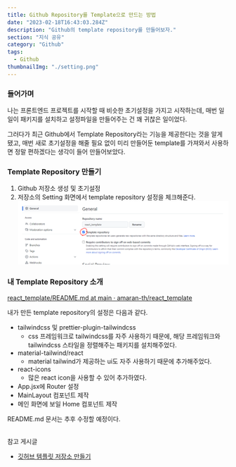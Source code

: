 ```yaml
---
title: Github Repository를 Template으로 만드는 방법
date: "2023-02-18T16:43:03.284Z"
description: "Github의 template repository를 만들어보자."
section: "지식 공유" 
category: "Github"
tags:
  - Github
thumbnailImg: "./setting.png"
---
```


### 들어가며

나는 프론트엔드 프로젝트를 시작할 때 비슷한 초기설정을 가지고 시작하는데, 매번 일일이 패키지를 설치하고 설정파일을 만들어주는 건 꽤 귀찮은 일이었다.

그러다가 최근 Github에서 Template Repository라는 기능을 제공한다는 것을 알게 됐고, 매번 새로 초기설정을 해줄 필요 없이 미리 만들어둔 template를 가져와서 사용하면 정말 편하겠다는 생각이 들어 만들어보았다.

### Template Repository 만들기

1. Github 저장소 생성 및 초기설정
2. 저장소의 Setting 화면에서 template repository 설정을 체크해준다.
   ![image.png](./setting.png)

### 내 Template Repository 소개

[react_template/README.md at main · amaran-th/react_template](https://github.com/amaran-th/react_template/blob/main/README.md)

내가 만든 template repository의 설정은 다음과 같다.

- tailwindcss 및 prettier-plugin-tailwindcss
  - css 프레임워크로 tailwindcss를 자주 사용하기 때문에, 해당 프레임워크와 tailwindcss 스타일을 정렬해주는 패키지를 설치해주었다.
- material-tailwind/react
  - material tailwind가 제공하는 ui도 자주 사용하기 때문에 추가해주었다.
- react-icons
  - 많은 react icon을 사용할 수 있어 추가하였다.
- App.jsx에 Router 설정
- MainLayout 컴포넌트 제작
- 메인 화면에 보일 Home 컴포넌트 제작

README.md 문서는 추후 수정할 예정이다.
<br/>
<br/>

<nav> 참고 게시글

- [깃허브 템플릿 저장소 만들기](https://chinsun9.github.io/2021/07/17/github-template-repo/)
</nav>
